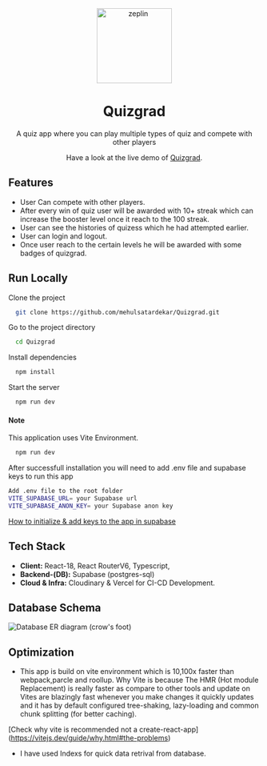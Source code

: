 <div align="center">
 
<img alt="zeplin" src="https://res.cloudinary.com/dwhsfh3sc/image/upload/v1656796276/quiz-grad/Heading_njttlt.png" width="150px" height="150px" />
 
# Quizgrad
 
A quiz app where you can play multiple types of quiz and compete with other players
 
 Have a look at the live demo of [Quizgrad](https://quizgrad.vercel.app/).
 
 
</div>


## Features

- User Can compete with other players.
- After every win of quiz user will be awarded with 10+ streak which can increase the booster level once it reach to the 100 streak.
- User can see the histories of quizess which he had attempted earlier.
- User can login and logout.
- Once user reach to the certain levels he will be awarded with some badges of quizgrad.

## Run Locally

Clone the project

```bash
  git clone https://github.com/mehulsatardekar/Quizgrad.git
```

Go to the project directory

```bash
  cd Quizgrad
```

Install dependencies

```bash
  npm install
```

Start the server

```bash
  npm run dev
```

#### Note

This application uses Vite Environment.

```bash
  npm run dev
```

After successfull installation you will need to add .env file and supabase keys to run this app

```bash
Add .env file to the root folder
VITE_SUPABASE_URL= your Supabase url
VITE_SUPABASE_ANON_KEY= your Supabase anon key
```
[How to initialize & add keys to the app in supabase](https://supabase.com/docs/reference/javascript/initializing)

## Tech Stack

- **Client:** React-18, React RouterV6, Typescript, 
- **Backend-(DB):** Supabase  (postgres-sql)
- **Cloud & Infra:** Cloudinary & Vercel for CI-CD Development. 

## Database Schema
![Database ER diagram (crow's foot)](https://user-images.githubusercontent.com/36101139/179917892-11ceac4b-90fa-446b-acb9-9beaad0c5217.png)

## Optimization

- This app is build on vite environment which is 10,100x faster than webpack,parcle and roollup. Why Vite is because The HMR (Hot module Replacement) is really faster as compare to other tools and update on Vites are blazingly fast whenever you make changes it quickly updates and it has by default configured tree-shaking, lazy-loading and common chunk splitting (for better caching).

[Check why vite is recommended not a create-react-app] (https://vitejs.dev/guide/why.html#the-problems)

- I have used Indexs for quick data retrival from database.


